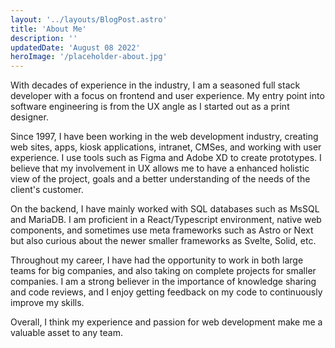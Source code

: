```yaml
---
layout: '../layouts/BlogPost.astro'
title: 'About Me'
description: ''
updatedDate: 'August 08 2022'
heroImage: '/placeholder-about.jpg'
---
```


With decades of experience in the industry, I am a seasoned full stack developer with a focus on frontend and user experience. My entry point into software engineering is from the UX angle as I started out as a print designer.

Since 1997, I have been working in the web development industry, creating web sites, apps, kiosk applications, intranet, CMSes, and working with user experience. I use tools such as Figma and Adobe XD to create prototypes. I believe that my involvement in UX allows me to have a enhanced holistic view of the project, goals and a better understanding of the needs of the client's customer.

On the backend, I have mainly worked with SQL databases such as MsSQL and MariaDB. I am proficient in a React/Typescript environment, native web components, and sometimes use meta frameworks such as Astro or Next but also curious about the newer smaller frameworks as Svelte, Solid, etc.

Throughout my career, I have had the opportunity to work in both large teams for big companies, and also taking on complete projects for smaller companies. I am a strong believer in the importance of knowledge sharing and code reviews, and I enjoy getting feedback on my code to continuously improve my skills.

Overall, I think my experience and passion for web development make me a valuable asset to any team.

<a href='https://www.linkedin.com/in/nicolashervy/' class='fa fa-linkedin'></a>
